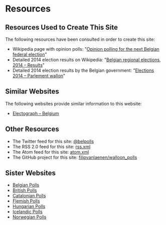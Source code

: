# Resources

## Resources Used to Create This Site

The following resources have been consulted in order to create this site:

+ Wikipedia page with opinion polls: "[Opinion polling for the next Belgian federal election](https://en.wikipedia.org/wiki/Opinion_polling_for_the_next_Belgian_federal_election)"
+ Detailed 2014 election results on Wikipedia: "[Belgian regional elections, 2014 – Results](https://en.wikipedia.org/wiki/Belgian_regional_elections,_2014#Results)"
+ Detailed 2014 election results by the Belgian government: "[Elections 2014 – Parlement wallon](http://elections2014.belgium.be/fr/wal/results/results_tab_WLR00000.html)"

## Similar Websites

The following websites provide similar information to this website:

+ [Electograph – Belgium](http://www.electograph.com/search/label/Belgium)

## Other Resources

+ The Twitter feed for this site: [@belpolls](https://twitter.com/belpolls)
+ The RSS 2.0 feed for this site: [rss.xml](rss.xml)
+ The Atom feed for this site: [atom.xml](atom.xml)
+ The GitHub project for this site: [filipvanlaenen/walloon_polls](https://github.com/filipvanlaenen/walloon_polls)

## Sister Websites

+ [Belgian Polls](https://filipvanlaenen.github.io/belgian_polls/)
+ [British Polls](https://filipvanlaenen.github.io/british_polls/)
+ [Catalonian Polls](https://filipvanlaenen.github.io/catalonian_polls/)
+ [Flemish Polls](https://filipvanlaenen.github.io/flemish_polls/)
+ [Hungarian Polls](https://filipvanlaenen.github.io/hungarian_polls/)
+ [Icelandic Polls](https://filipvanlaenen.github.io/icelandic_polls/)
+ [Norwegian Polls](https://filipvanlaenen.github.io/norwegian_polls/)
